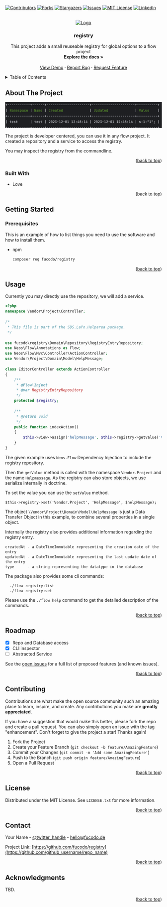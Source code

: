 <!-- Improved compatibility of back to top link: See: https://github.com/othneildrew/Best-README-Template/pull/73 -->
<a name="readme-top"></a>



<!-- PROJECT SHIELDS -->
<!--
*** I'm using markdown "reference style" links for readability.
*** Reference links are enclosed in brackets [ ] instead of parentheses ( ).
*** See the bottom of this document for the declaration of the reference variables
*** for contributors-url, forks-url, etc. This is an optional, concise syntax you may use.
*** https://www.markdownguide.org/basic-syntax/#reference-style-links
-->
[![Contributors][contributors-shield]][contributors-url]
[![Forks][forks-shield]][forks-url]
[![Stargazers][stars-shield]][stars-url]
[![Issues][issues-shield]][issues-url]
[![MIT License][license-shield]][license-url]
[![LinkedIn][linkedin-shield]][linkedin-url]



<!-- PROJECT LOGO -->
<br />
<div align="center">
  <a href="https://github.com/github_username/repo_name">
    <img src="images/logo.png" alt="Logo" width="80" height="80">
  </a>

<h3 align="center">registry</h3>

  <p align="center">
    This project adds a small reuseable registry for global options to a flow project
    <br />
    <a href="https://github.com/fucodo/registry"><strong>Explore the docs »</strong></a>
    <br />
    <br />
    <a href="https://github.com/fucodo/registry">View Demo</a>
    ·
    <a href="https://github.com/fucodo/registry/issues">Report Bug</a>
    ·
    <a href="https://github.com/fucodo/registry/issues">Request Feature</a>
  </p>
</div>



<!-- TABLE OF CONTENTS -->
<details>
  <summary>Table of Contents</summary>
  <ol>
    <li>
      <a href="#about-the-project">About The Project</a>
      <ul>
        <li><a href="#built-with">Built With</a></li>
      </ul>
    </li>
    <li>
      <a href="#getting-started">Getting Started</a>
      <ul>
        <li><a href="#prerequisites">Prerequisites</a></li>
        <li><a href="#installation">Installation</a></li>
      </ul>
    </li>
    <li><a href="#usage">Usage</a></li>
    <li><a href="#roadmap">Roadmap</a></li>
    <li><a href="#contributing">Contributing</a></li>
    <li><a href="#license">License</a></li>
    <li><a href="#contact">Contact</a></li>
    <li><a href="#acknowledgments">Acknowledgments</a></li>
  </ol>
</details>



<!-- ABOUT THE PROJECT -->
## About The Project

[![Product Name Screen Shot][product-screenshot]](https://example.com)

The project is developer centered, you can use it in any flow project.
It created a repository and a service to access the registry.

You may inspect the registry from the commandline.

<p align="right">(<a href="#readme-top">back to top</a>)</p>



### Built With

* Love

<p align="right">(<a href="#readme-top">back to top</a>)</p>



<!-- GETTING STARTED -->
## Getting Started

### Prerequisites

This is an example of how to list things you need to use the software and how to install them.
* npm
  ```sh
  composer req fucodo/registry
  ```

<p align="right">(<a href="#readme-top">back to top</a>)</p>



<!-- USAGE EXAMPLES -->
## Usage

Currently you may directly use the repository, we will add a service.

```php
<?php
namespace Vendor\Project\Controller;

/*
 * This file is part of the SBS.LaPo.Helparea package.
 */

use fucodo\registry\Domain\Repository\RegistryEntryRepository;
use Neos\Flow\Annotations as Flow;
use Neos\Flow\Mvc\Controller\ActionController;
use Vendor\Project\Domain\Model\HelpMessage;

class EditorController extends ActionController
{
    /**
     * @Flow\Inject
     * @var RegistryEntryRepository
     */
    protected $registry;

    /**
     * @return void
     */
    public function indexAction()
    {
        $this->view->assign('helpMessage', $this->registry->getValue('Vendor.Project', 'HelpMessage', new HelpMessage()));
    }
}
```

The given example uses `Neos.Flow` Dependency Injection to include the registry repository.

Then the `getValue` method is called with the namespace `Vendor.Project` and the name `Helpmessage`.
As the registry can also store objects, we use serialize internally in doctrine.

To set the value you can use the `setValue` method.

```
$this->registry->set('Vendor.Project', 'HelpMessage', $helpMessage);
```

The object `\Vendor\Project\Domain\Model\HelpMessage` is just a Data Transfer Object in this example,
to combine several properties in a single object.

Internally the registry also provides additional information regarding the registry entry.

```
createdAt - a DateTimeImmutable representing the creation date of the entry
updatedAt - a DateTimeImmutable representing the last update date of the entry
type      - a string representing the datatype in the database
```

The package also provides some cli commands:

```
  ./flow registry:list                            
  ./flow registry:set
```

Please use the `./flow help` command to get the detailed description of the commands.

<p align="right">(<a href="#readme-top">back to top</a>)</p>



<!-- ROADMAP -->
## Roadmap

- [x] Repo and Database access
- [x] CLI inspector
- [ ] Abstracted Service

See the [open issues](https://github.com/fucodo/registry/issues) for a full list of proposed features (and known issues).

<p align="right">(<a href="#readme-top">back to top</a>)</p>



<!-- CONTRIBUTING -->
## Contributing

Contributions are what make the open source community such an amazing place to learn, inspire, and create. Any contributions you make are **greatly appreciated**.

If you have a suggestion that would make this better, please fork the repo and create a pull request. You can also simply open an issue with the tag "enhancement".
Don't forget to give the project a star! Thanks again!

1. Fork the Project
2. Create your Feature Branch (`git checkout -b feature/AmazingFeature`)
3. Commit your Changes (`git commit -m 'Add some AmazingFeature'`)
4. Push to the Branch (`git push origin feature/AmazingFeature`)
5. Open a Pull Request

<p align="right">(<a href="#readme-top">back to top</a>)</p>



<!-- LICENSE -->
## License

Distributed under the MIT License. See `LICENSE.txt` for more information.

<p align="right">(<a href="#readme-top">back to top</a>)</p>



<!-- CONTACT -->
## Contact

Your Name - [@twitter_handle](https://twitter.com/fucodo) - hello@fucodo.de

Project Link: [https://github.com/fucodo/registry](https://github.com/github_username/repo_name)

<p align="right">(<a href="#readme-top">back to top</a>)</p>



<!-- ACKNOWLEDGMENTS -->
## Acknowledgments

TBD.

<p align="right">(<a href="#readme-top">back to top</a>)</p>



<!-- MARKDOWN LINKS & IMAGES -->
<!-- https://www.markdownguide.org/basic-syntax/#reference-style-links -->
[contributors-shield]: https://img.shields.io/github/contributors/fucodo/registry.svg?style=for-the-badge
[contributors-url]: https://github.com/fucodo/registry/graphs/contributors
[forks-shield]: https://img.shields.io/github/forks/fucodo/registry.svg?style=for-the-badge
[forks-url]: https://github.com/fucodo/registry/network/members
[stars-shield]: https://img.shields.io/github/stars/fucodo/registry.svg?style=for-the-badge
[stars-url]: https://github.com/fucodo/registry/stargazers
[issues-shield]: https://img.shields.io/github/issues/fucodo/registry.svg?style=for-the-badge
[issues-url]: https://github.com/fucodo/registry/issues
[license-shield]: https://img.shields.io/github/license/fucodo/registry.svg?style=for-the-badge
[license-url]: https://github.com/fucodo/registry/blob/master/LICENSE.txt
[linkedin-shield]: https://img.shields.io/badge/-LinkedIn-black.svg?style=for-the-badge&logo=linkedin&colorB=555
[linkedin-url]: https://linkedin.com/in/linkedin_username
[product-screenshot]: Documentation/Images/screenshot.png
